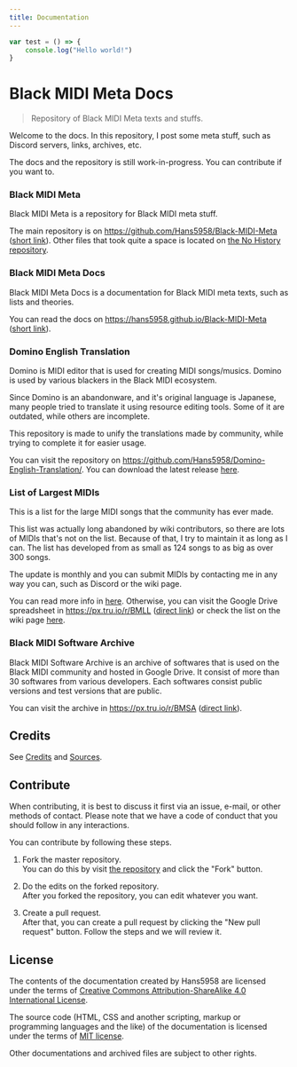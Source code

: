 ```yaml
---
title: Documentation
---
```


```js
var test = () => {
    console.log("Hello world!")
}
```

<h1>Black MIDI Meta Docs</h1>

> Repository of Black MIDI Meta texts and stuffs.

Welcome to the docs. In this repository, I post some meta stuff, such as Discord servers, links, archives, etc.

The docs and the repository is still work-in-progress. You can contribute if you want to.

### Black MIDI Meta

Black MIDI Meta is a repository for Black MIDI meta stuff.

The main repository is on <https://github.com/Hans5958/Black-MIDI-Meta> ([short link](https://px.tru.io/BMMeta)). Other files that took quite a space is located on [the No History repository](https://github.com/Hans5958/Black-MIDI-Meta-No-History/).

### Black MIDI Meta Docs

Black MIDI Meta Docs is a documentation for Black MIDI meta texts, such as lists and theories.

You can read the docs on <https://hans5958.github.io/Black-MIDI-Meta> ([short link](https://px.tru.io/BMMetaDocs)).

### Domino English Translation

Domino is MIDI editor that is used for creating MIDI songs/musics. Domino is used by various blackers in the Black MIDI ecosystem.

Since Domino is an abandonware, and it's original language is Japanese, many people tried to translate it using resource editing tools. Some of it are outdated, while others are incomplete.

This repository is made to unify the translations made by community, while trying to complete it for easier usage.

You can visit the repository on <https://github.com/Hans5958/Domino-English-Translation/>. You can download the latest release [here](https://github.com/Hans5958/Domino-English-Translation/releases).


### List of Largest MIDIs

This is a list for the large MIDI songs that the community has ever made.

This list was actually long abandoned by wiki contributors, so there are lots of MIDIs that's not on the list. Because of that, I try to maintain it as long as I can. The list has developed from as small as 124 songs to as big as over 300 songs.

The update is monthly and you can submit MIDIs by contacting me in any way you can, such as Discord or the wiki page.

You can read more info in [here](large-list). Otherwise, you can visit the Google Drive spreadsheet in <https://px.tru.io/r/BMLL> ([direct link](https://docs.google.com/spreadsheets/u/1/d/1sldrGkhU41FakmdFfUL3Z1GMT2LOQzx81yy4D_ZLxKk/edit?usp=sharing)) or check the list on the wiki page [here](https://officialblackmidi.fandom.com/wiki/List_of_Largest_MIDIs).

### Black MIDI Software Archive

Black MIDI Software Archive is an archive of softwares that is used on the Black MIDI community and hosted in Google Drive. It consist of more than 30 softwares from various developers. Each softwares consist public versions and test versions that are public.

You can visit the archive in <https://px.tru.io/r/BMSA> ([direct link](https://drive.google.com/drive/folders/1K3DytP7EXvFBuYV3CQQQ7BYRuY3iESaC?usp=sharing)).

## Credits

See [Credits](https://github.com/Hans5958/Black-MIDI-Meta/blob/master/CREDITS.md) and [Sources](https://github.com/Hans5958/Black-MIDI-Meta/blob/master/SOURCES.md).

## Contribute

When contributing, it is best to discuss it first via an issue, e-mail, or other methods of contact. Please note that we have a code of conduct that you should follow in any interactions.

You can contribute by following these steps.

1. Fork the master repository.  
You can do this by visit [the repository](https://github.com/Hans5958/Black-MIDI-Meta/) and click the "Fork" button.

2. Do the edits on the forked repository.  
After you forked the repository, you can edit whatever you want.

3. Create a pull request.  
After that, you can create a pull request by clicking the "New pull request" button. Follow the steps and we will review it.

## License

The contents of the documentation created by Hans5958 are licensed under the terms of [Creative Commons Attribution-ShareAlike 4.0 International License](http://creativecommons.org/licenses/by-sa/4.0/).

The source code (HTML, CSS and another scripting, markup or programming languages and the like) of the documentation is licensed under the terms of [MIT license](https://opensource.org/licenses/MIT).

Other documentations and archived files are subject to other rights.